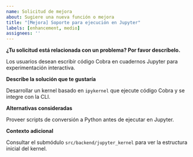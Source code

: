 ```yaml
---
name: Solicitud de mejora
about: Sugiere una nueva función o mejora
title: "[Mejora] Soporte para ejecución en Jupyter"
labels: [enhancement, medio]
assignees: ''
---
```


**¿Tu solicitud está relacionada con un problema? Por favor descríbelo.**

Los usuarios desean escribir código Cobra en cuadernos Jupyter para experimentación interactiva.

**Describe la solución que te gustaría**

Desarrollar un kernel basado en `ipykernel` que ejecute código Cobra y se integre con la CLI.

**Alternativas consideradas**

Proveer scripts de conversión a Python antes de ejecutar en Jupyter.

**Contexto adicional**

Consultar el submódulo `src/backend/jupyter_kernel` para ver la estructura inicial del kernel.
